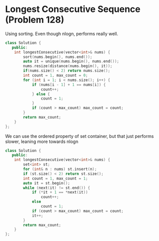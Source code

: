 # Longest Consecutive Sequence (Problem 128)

Using sorting. Even though nlogn, performs really well.

```cpp
class Solution {
   public:
    int longestConsecutive(vector<int>& nums) {
        sort(nums.begin(), nums.end());
        auto it = unique(nums.begin(), nums.end());
        nums.resize(distance(nums.begin(), it));
        if(nums.size() < 2) return nums.size();
        int count = 1, max_count = 0;
        for (int i = 1; i < nums.size(); i++) {
            if (nums[i - 1] + 1 == nums[i]) {
                count++;
            } else {
                count = 1;
            }
            if (count > max_count) max_count = count;
        }
        return max_count;
    }
};
```

We can use the ordered property of set<int> container, but that just performs
slower, leaning more towards nlogn

```cpp
class Solution {
   public:
    int longestConsecutive(vector<int>& nums) {
        set<int> st;
        for (int& n : nums) st.insert(n);
        if (st.size() < 2) return st.size();
        int count = 1, max_count = 1;
        auto it = st.begin();
        while (next(it) != st.end()) {
            if (*it + 1 == *next(it))
                count++;
            else
                count = 1;
            if (count > max_count) max_count = count;
            it++;
        }
        return max_count;
    }
};
```
